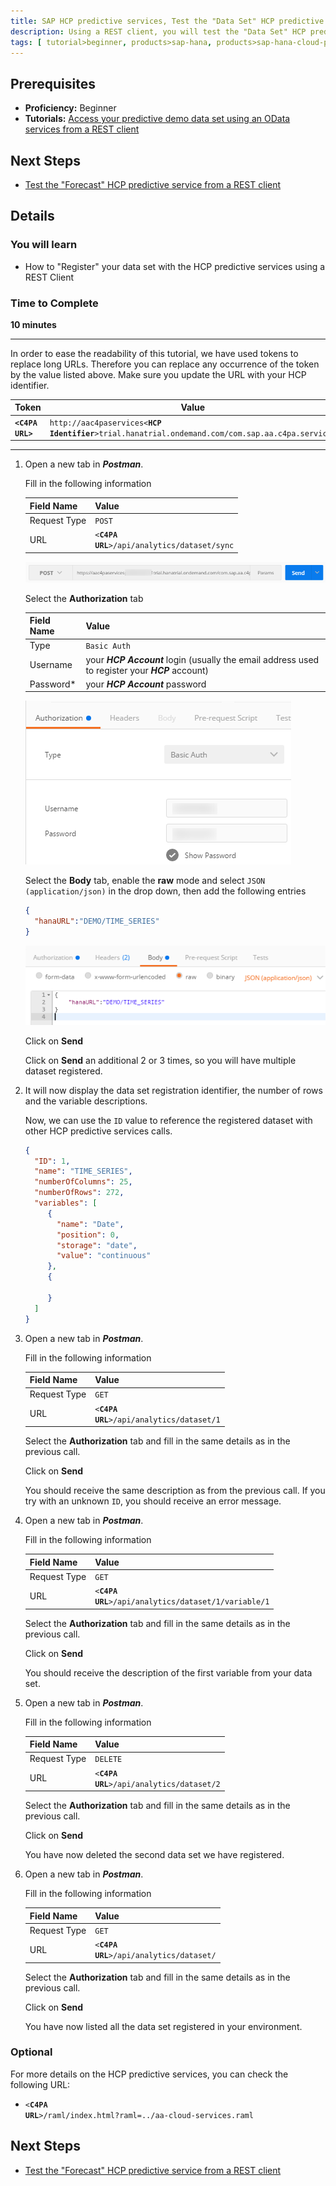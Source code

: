 ```yaml
---
title: SAP HCP predictive services, Test the "Data Set" HCP predictive services using a REST client
description: Using a REST client, you will test the "Data Set" HCP predictive services
tags: [ tutorial>beginner, products>sap-hana, products>sap-hana-cloud-platform, products>sap-hana-cloud-platform-predictive-services, topic>predictive ]
---
```


## Prerequisites
  - **Proficiency:** Beginner
  - **Tutorials:** [Access your predictive demo data set using an OData services from a REST client](http://go.sap.com/developer/tutorials/hcpps-rest-odata.html)

## Next Steps
  - [Test the "Forecast" HCP predictive service from a REST client](http://go.sap.com/developer/tutorials/hcpps-rest-ps-forecast.html)

## Details
### You will learn
  - How to "Register" your data set with the HCP predictive services using a REST Client

### Time to Complete
  **10 minutes**

---

In order to ease the readability of this tutorial, we have used tokens to replace long URLs.
Therefore you can replace any occurrence of the token by the value listed above.
Make sure you update the URL with your HCP identifier.

Token                               | Value
----------------------------------- | -------------
<code><b>&lt;C4PA URL&gt;</b></code> | `http://aac4paservices<`<code><b>HCP Identifier</b></code>`>trial.hanatrial.ondemand.com/com.sap.aa.c4pa.services`

  ---

1. Open a new tab in ***Postman***.

    Fill in the following information

    Field Name     | Value
    -------------- | --------------
    Request Type   | `POST`
    URL            | `<`<code><b>C4PA URL</b></code>`>/api/analytics/dataset/sync`

    ![Postman URL](1.png)

    Select the **Authorization** tab

    Field Name     | Value
    -------------- | -------------
    Type           | `Basic Auth`
    Username       | your ***HCP Account*** login (usually the email address used to register your ***HCP*** account)
    Password*      | your ***HCP Account*** password

    ![Postman URL](2.png)

    Select the **Body** tab, enable the **raw** mode and select `JSON (application/json)` in the drop down, then add the following entries

    ```JSON
    {
      "hanaURL":"DEMO/TIME_SERIES"
    }
    ```

    ![Postman URL](3.png)

    Click on **Send**

    Click on **Send** an additional 2 or 3 times, so you will have multiple dataset registered.

1. It will now display the data set registration identifier, the number of rows and the variable descriptions.

    Now, we can use the `ID` value to reference the registered dataset with other HCP predictive services calls.

    ```JSON
    {
      "ID": 1,
      "name": "TIME_SERIES",
      "numberOfColumns": 25,
      "numberOfRows": 272,
      "variables": [
         {
           "name": "Date",
           "position": 0,
           "storage": "date",
           "value": "continuous"
         },
         {

         }
      ]  
    }
    ```

1. Open a new tab in ***Postman***.

    Fill in the following information

    Field Name     | Value
    :------------- | :-------------
    Request Type   | `GET`
    URL            | `<`<code><b>C4PA URL</b></code>`>/api/analytics/dataset/1`

    Select the **Authorization** tab and fill in the same details as in the previous call.

    Click on **Send**

    You should receive the same description as from the previous call. If you try with an unknown `ID`, you should receive an error message.

1. Open a new tab in ***Postman***.

    Fill in the following information

    Field Name     | Value
    :------------- | :-------------
    Request Type   | `GET`
    URL            | `<`<code><b>C4PA URL</b></code>`>/api/analytics/dataset/1/variable/1`

    Select the **Authorization** tab and fill in the same details as in the previous call.

    Click on **Send**

    You should receive the description of the first variable from your data set.

1. Open a new tab in ***Postman***.

    Fill in the following information

    Field Name     | Value
    :------------- | :-------------
    Request Type   | `DELETE`
    URL            | `<`<code><b>C4PA URL</b></code>`>/api/analytics/dataset/2`

    Select the **Authorization** tab and fill in the same details as in the previous call.

    Click on **Send**

    You have now deleted the second data set we have registered.

1. Open a new tab in ***Postman***.

    Fill in the following information

    Field Name     | Value
    :------------- | :-------------
    Request Type   | `GET`
    URL            | `<`<code><b>C4PA URL</b></code>`>/api/analytics/dataset/`

    Select the **Authorization** tab and fill in the same details as in the previous call.

    Click on **Send**

    You have now listed all the data set registered in your environment.

### Optional
For more details on the HCP predictive services, you can check the following URL:
  - `<`<code><b>C4PA URL</b></code>`>/raml/index.html?raml=../aa-cloud-services.raml`

## Next Steps
  - [Test the "Forecast" HCP predictive service from a REST client](http://go.sap.com/developer/tutorials/hcpps-rest-ps-forecast.html)

